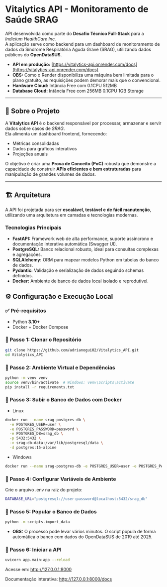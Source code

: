 # Vitalytics API - Monitoramento de Saúde SRAG

API desenvolvida como parte do **Desafio Técnico Full-Stack** para a _Indicium HealthCare Inc._  
A aplicação serve como backend para um dashboard de monitoramento de dados da Síndrome Respiratória Aguda Grave (SRAG), utilizando dados públicos do **OpenDataSUS**.

- **API em produção:** [https://vitalytics-api.onrender.com/docs](https://vitalytics-api.onrender.com/docs)
- **OBS:** Como o Render disponibiliza uma máquina bem limitada para o plano gratuito, as requisições podem demorar mais que o convencional.
- **Hardware Cloud:** Intância Free com 0.1CPU 512MB
- **Database Cloud:** Intância Free com 256MB 0.1CPU 1GB Storage

---

## 📌 Sobre o Projeto

A **Vitalytics API** é o backend responsável por processar, armazenar e servir dados sobre casos de _SRAG_.  
Ela alimenta um dashboard frontend, fornecendo:

- Métricas consolidadas
- Dados para gráficos interativos
- Projeções anuais

O objetivo é criar uma **Prova de Conceito (PoC)** robusta que demonstre a capacidade de construir **APIs eficientes e bem estruturadas** para manipulação de grandes volumes de dados.

---

## 🏗 Arquitetura

A API foi projetada para ser **escalável, testável e de fácil manutenção**, utilizando uma arquitetura em camadas e tecnologias modernas.

### Tecnologias Principais

- **FastAPI:** Framework web de alta performance, suporte assíncrono e documentação interativa automática (Swagger UI).
- **PostgreSQL:** Banco relacional robusto, ideal para consultas complexas e agregações.
- **SQLAlchemy:** ORM para mapear modelos Python em tabelas do banco de dados.
- **Pydantic:** Validação e serialização de dados seguindo schemas definidos.
- **Docker:** Ambiente de banco de dados local isolado e reprodutível.

## ⚙ Configuração e Execução Local

### ✅ Pré-requisitos

- Python **3.10+**
- Docker + Docker Compose

### 🔹 Passo 1: Clonar o Repositório

```bash
git clone https://github.com/adrianogui02/Vitalytics_API.git
cd Vitalytics_API
```

### 🔹 Passo 2: Ambiente Virtual e Dependências

```bash
python -m venv venv
source venv/bin/activate  # Windows: venv\Scripts\activate
pip install -r requirements.txt
```

### 🔹 Passo 3: Subir o Banco de Dados com Docker

- Linux

```bash
docker run --name srag-postgres-db \
  -e POSTGRES_USER=user \
  -e POSTGRES_PASSWORD=password \
  -e POSTGRES_DB=srag_db \
  -p 5432:5432 \
  -v srag-db-data:/var/lib/postgresql/data \
  -d postgres:15-alpine
```

- Windows

```bash
docker run --name srag-postgres-db -e POSTGRES_USER=user -e POSTGRES_PASSWORD=password -e POSTGRES_DB=srag_db -p 5432:5432 -v srag-db-data:/var/lib/postgresql/data -d postgres:15-alpine
```

### 🔹 Passo 4: Configurar Variáveis de Ambiente

Crie o arquivo .env na raiz do projeto:

```bash
DATABASE_URL="postgresql://user:password@localhost:5432/srag_db"
```

### 🔹 Passo 5: Popular o Banco de Dados

```bash
python -m scripts.import_data
```

- **OBS:** O processo pode levar vários minutos. O script popula de forma automática o banco com dados do OpenDataSUS de 2019 até 2025.

### 🔹 Passo 6: Iniciar a API

```bash
uvicorn app.main:app --reload
```

Acesse em: http://127.0.0.1:8000

Documentação interativa: http://127.0.0.1:8000/docs
